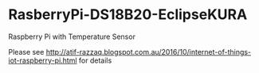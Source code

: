 # RasberryPi-DS18B20-EclipseKURA
Raspberry Pi with Temperature Sensor

Please see http://atif-razzaq.blogspot.com.au/2016/10/internet-of-things-iot-raspberry-pi.html for details
